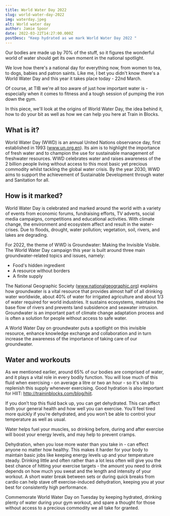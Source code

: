 ```yaml
---
title: World Water Day 2022
slug: world-water-day-2022
img: waterday.jpeg
alt: World water day
author: Jamie Spoor
date: 2022-03-22T14:27:00.000Z
postDesc: "Keep hydrated as we mark World Water Day 2022 "
---
```

Our bodies are made up by 70% of the stuff, so it figures the wonderful world of water should get its own moment in the national spotlight.

We love how there's a national day for everything now, from women to tea, to dogs, babies and patron saints. Like me, I bet you didn't know there's a World Water Day and this year it takes place today - 22nd March. 

Of course, at TIB we're all too aware of just how important water is - especially when it comes to fitness and a tough session of pumping the iron down the gym. 

In this piece, we'll look at the origins of World Water Day, the idea behind it, how to do your bit as well as how we can help you here at Train in Blocks. 

## What is it?

World Water Day (WWD) is an annual United Nations observance day, first established in 1993 (www.un.org.en). Its aim is to highlight the importance of fresh water and to champion the use for sustainable management of freshwater resources. WWD celebrates water and raises awareness of the 2 billion people living without access to this most basic yet precious commodity whilst tackling the global water crisis. By the year 2030, WWD aims to support the achievement of Sustainable Development through water and Sanitation for all. 

## How is it marked?

World Water Day is celebrated and marked around the world with a variety of events from economic forums, fundraising efforts, TV adverts, social media campaigns, competitions and educational activities. With climate change, the environment and ecosystem affect and result in the water-crises. Due to floods, drought, water pollution; vegetation, soil, rivers, and lakes are degrading.

For 2022, the theme of WWD is Groundwater: Making the Invisible Visible. The World Water Day campaign this year is built around three main groundwater-related topics and issues, namely: 

* Food's hidden ingredient
* A resource without borders
* A finite supply 

The National Geographic Society (www.nationalgeographic.org) explains how groundwater is a vital resource that provides almost half of all drinking water worldwide, about 40% of water for irrigated agriculture and about 1/3 of water required for world industries. It sustains ecosystems, maintains the base flow of rivers and prevents land subsidence and seawater intrusion. Groundwater is an important part of climate change adaptation process and is often a solution for people without access to safe water.

A World Water Day on groundwater puts a spotlight on this invisible resource, enhance knowledge exchange and collaboration and in turn increase the awareness of the importance of taking care of our groundwater.

<markdown-image src="waterbottle1.jpg" alt="waterbottle"></markdown-image>

## Water and workouts

As we mentioned earlier, around 65% of our bodies are comprised of water, and it plays a vital role in every bodily function. You will lose much of this fluid when exercising - on average a litre or two an hour - so it's vital to replenish this supply whenever exercising. Good hydration is also important for HIIT: http://traininblocks.com/blog/hiit. 

If you don’t top this fluid back up, you can get dehydrated. This can affect both your general health and how well you can exercise. You’ll feel tired more quickly if you’re dehydrated, and you won’t be able to control your temperature as well as usual.

Water helps fuel your muscles, so drinking before, during and after exercise will boost your energy levels, and may help to prevent cramps.

Dehydration, when you lose more water than you take in - can effect anyone no matter how healthy. This makes it harder for your body to maintain basic jobs like keeping energy levels up and your temperature steady. 
Drinking little and often rather than a lot less often will give you the best chance of hitting your exercise targets - the amount you need to drink depends on how much you sweat and the length and intensity of your workout. A short water break between sets or during quick breaks from cardio can help stave off exercise-induced dehydration, keeping you at your best for consistently high performance.

Commemorate World Water Day on Tuesday by keeping hydrated, drinking plenty of water during your gym workout, and spare a thought for those without access to a precious commodity we all take for granted.